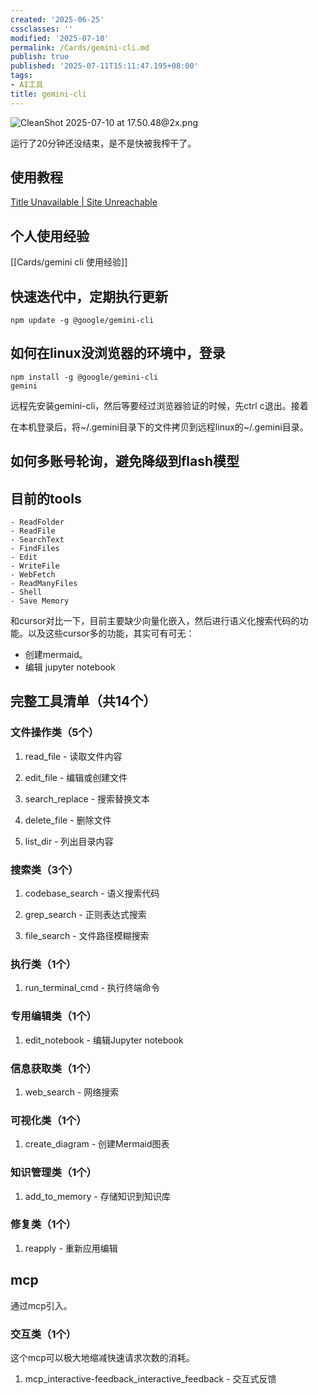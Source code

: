 ```yaml
---
created: '2025-06-25'
cssclasses: ''
modified: '2025-07-10'
permalink: /Cards/gemini-cli.md
publish: true
published: '2025-07-11T15:11:47.195+08:00'
tags:
- AI工具
title: gemini-cli
---
```

![CleanShot 2025-07-10 at 17.50.48@2x.png](https://pub-pic.oldwinter.top/2025/07/d7bbeeb0693c3a6118a7a252a8e6ecdc.png)

运行了20分钟还没结束，是不是快被我榨干了。

## 使用教程

[Title Unavailable \| Site Unreachable](https://github.com/google-gemini/gemini-cli/blob/main/docs/index.md)

## 个人使用经验

[[Cards/gemini cli 使用经验]]

## 快速迭代中，定期执行更新

```
npm update -g @google/gemini-cli
```

## 如何在linux没浏览器的环境中，登录

```
npm install -g @google/gemini-cli
gemini
```

远程先安装gemini-cli，然后等要经过浏览器验证的时候，先ctrl c退出。接着

在本机登录后，将~/.gemini目录下的文件拷贝到远程linux的~/.gemini目录。

## 如何多账号轮询，避免降级到flash模型

## 目前的tools

    - ReadFolder
    - ReadFile
    - SearchText
    - FindFiles
    - Edit
    - WriteFile
    - WebFetch
    - ReadManyFiles
    - Shell
    - Save Memory

和cursor对比一下，目前主要缺少向量化嵌入，然后进行语义化搜索代码的功能。以及这些cursor多的功能，其实可有可无：

- 创建mermaid。
- 编辑 jupyter notebook


## 完整工具清单（共14个）

### 文件操作类（5个）

1. read_file - 读取文件内容

2. edit_file - 编辑或创建文件

3. search_replace - 搜索替换文本

4. delete_file - 删除文件

5. list_dir - 列出目录内容

### 搜索类（3个）

1. codebase_search - 语义搜索代码

2. grep_search - 正则表达式搜索

3. file_search - 文件路径模糊搜索

### 执行类（1个）

1. run_terminal_cmd - 执行终端命令

### 专用编辑类（1个）

1. edit_notebook - 编辑Jupyter notebook

### 信息获取类（1个）

1. web_search - 网络搜索

### 可视化类（1个）

1. create_diagram - 创建Mermaid图表

### 知识管理类（1个）

1. add_to_memory - 存储知识到知识库

### 修复类（1个）

1. reapply - 重新应用编辑


## mcp

通过mcp引入。
### 交互类（1个）

这个mcp可以极大地缩减快速请求次数的消耗。

1. mcp_interactive-feedback_interactive_feedback - 交互式反馈
